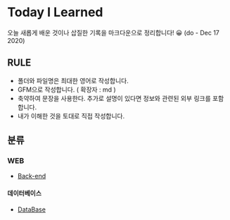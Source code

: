 # Today I Learned

오늘 새롭게 배운 것이나 삽질한 기록을 마크다운으로 정리합니다! 😀 (do - Dec 17 2020)    
  
    
      
## RULE

 - 폴더와 파일명은 최대한 영어로 작성합니다.
 - GFM으로 작성합니다. ( 확장자 : md )
 - 축약하여 문장을 사용한다. 추가로 설명이 있다면 정보와 관련된 외부 링크를 포함합니다.
 - 내가 이해한 것을 토대로 직접 작성합니다.
 
## 분류

### WEB

- [Back-end](https://github.com/honghyunin/TIL/blob/main/web/Backend/Back-End.md "Back-End ")

#### 데이터베이스

- [DataBase](https://github.com/honghyunin/TIL/blob/main/DataBase/DataBase.md)